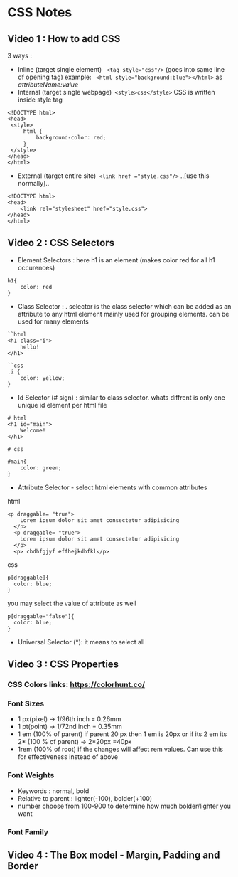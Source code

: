 # CSS Notes

## Video 1 : How to add CSS

3 ways :

- Inline (target single element) ` <tag style="css"/>` (goes into same line of opening tag) example: ` <html style="background:blue"></html>` as _attributeName:value_
- Internal (target single webpage)` <style>css</style>` CSS is written inside style tag

```
<!DOCTYPE html>
<head>
 <style>
     html {
         background-color: red;
     }
 </style>
</head>
</html>
```

- External (target entire site)` <link href ="style.css"/>` ..[use this normally]..

```
<!DOCTYPE html>
<head>
    <link rel="stylesheet" href="style.css">
</head>
</html>
```

## Video 2 : CSS Selectors

- Element Selectors : here h1 is an element (makes color red for all h1 occurences)

```
h1{
    color: red
}
```

- Class Selector : . selector is the class selector which can be added as an attribute to any html element mainly used for grouping elements. can be used for many elements

```
``html
<h1 class="i">
    hello!
</h1>

``css
.i {
    color: yellow;
}
```

- Id Selector (# sign) : similar to class selector. whats diffrent is only one unique id element per html file

```
# html
<h1 id="main">
    Welcome!
</h1>

# css

#main{
    color: green;
}
```

- Attribute Selector - select html elements with common attributes

html
``` 
<p draggable= "true">
    Lorem ipsum dolor sit amet consectetur adipisicing
  </p>
  <p draggable= "true">
    Lorem ipsum dolor sit amet consectetur adipisicing
  </p>
  <p> cbdhfgjyf effhejkdhfkl</p>

```
css
```
p[draggable]{
  color: blue; 
}
```
you may select the value of attribute as well
```
p[draggable="false"]{
  color: blue; 
}
```

- Universal Selector (*): it means to select all

## Video 3 : CSS Properties
### CSS Colors links: https://colorhunt.co/
### Font Sizes
 - 1 px(pixel) -> 1/96th inch = 0.26mm
 - 1 pt(point) -> 1/72nd inch = 0.35mm
 - 1 em (100% of parent) if parent 20 px then 1 em is 20px or if its 2 em its 2* (100 % of parent) -> 2*20px =40px
 - 1rem (100% of root) if the changes will affect rem values. Can use this for effectiveness instead of above
### Font Weights 
 - Keywords : normal, bold
 - Relative to parent : lighter(-100), bolder(+100)
 - number choose from 100-900 to determine how much bolder/lighter you want
### Font Family

## Video 4 : The Box model - Margin, Padding and Border